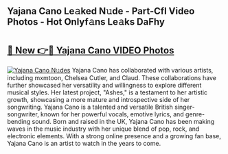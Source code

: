 ## Yajana Cano Le𝚊ked N𝚞de - Part-Cfl Video Photos - Hot Onlyf𝚊ns Le𝚊ks DaFhy

# <h2><a href="http://ab52541.deff.icu/?id=Yajana+Cano">🔗 New 👉🔴 Yajana Cano VIDEO Photos</a></h2>

[![Yajana Cano N𝚞des](https://i.imgur.com/rIISA9y.gif)](http://ab52541.deff.icu/?id=Yajana+Cano)
Yajana Cano has collaborated with various artists, including mxmtoon, Chelsea Cutler, and Claud. These collaborations have further showcased her versatility and willingness to explore different musical styles. Her latest project, "Ashes," is a testament to her artistic growth, showcasing a more mature and introspective side of her songwriting. Yajana Cano is a talented and versatile British singer-songwriter, known for her powerful vocals, emotive lyrics, and genre-bending sound. Born and raised in the UK, Yajana Cano has been making waves in the music industry with her unique blend of pop, rock, and electronic elements. With a strong online presence and a growing fan base, Yajana Cano is an artist to watch in the years to come.
